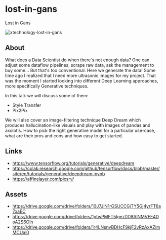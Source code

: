 # lost-in-gans
Lost in Gans

![xtechnology-lost-in-gans](https://user-images.githubusercontent.com/1259644/121772078-8e0fa680-cb73-11eb-95f0-7485194d50ac.jpeg)

## About

What does a Data Scientist do when there's not enough data? One can adjust some dataflow pipelines, scrape raw data, ask the management to buy some... But that's too conventional. Here we generate the data!
Some time ago I realized that I need more ultrasonic images for my project. That was the moment I started looking into different Deep Learning approaches, more specifically Generative techniques.

In this talk we will discuss some of them:
- Style Transfer
- Pix2Pix

We will also cover an image-filtering technique Deep Dream which produces hallucination-like visuals and play with images of pandas and axolotls.
How to pick the right generative model for a particular use-case, what are their pros and cons and how easy to get started.

## Links

- https://www.tensorflow.org/tutorials/generative/deepdream
- https://colab.research.google.com/github/tensorflow/docs/blob/master/site/en/tutorials/generative/deepdream.ipynb
- https://affinelayer.com/pixsrv/

## Assets

- https://drive.google.com/drive/folders/10J7JlN1rGSUCCGjTY5Gj4yrFT6a7xaEC
- https://drive.google.com/drive/folders/1ptwPMFT5IgezDD8AlNMVEE4DoA2S6Olh
- https://drive.google.com/drive/folders/1r4LNsnvBDHcF9kjF2vRzAxAZimMCUai0
